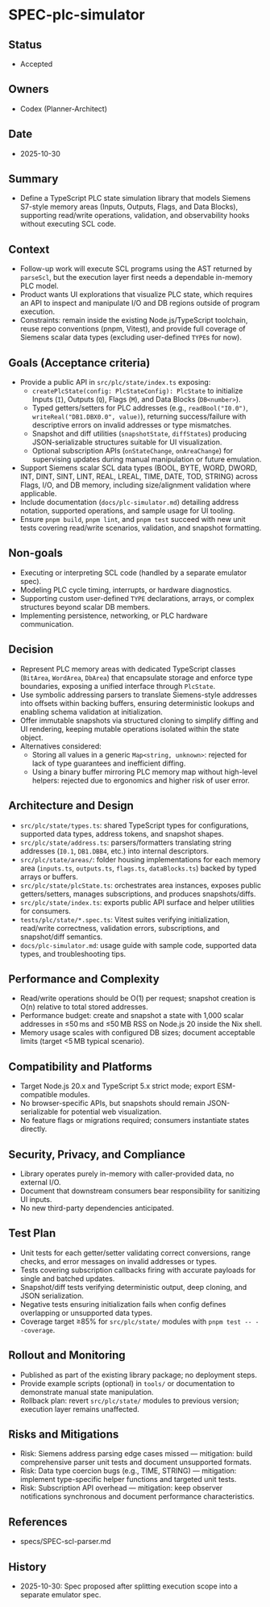 # SPEC-plc-simulator

## Status

- Accepted

## Owners

- Codex (Planner-Architect)

## Date

- 2025-10-30

## Summary

- Define a TypeScript PLC state simulation library that models Siemens S7-style memory areas (Inputs, Outputs, Flags, and Data Blocks), supporting read/write operations, validation, and observability hooks without executing SCL code.

## Context

- Follow-up work will execute SCL programs using the AST returned by `parseScl`, but the execution layer first needs a dependable in-memory PLC model.
- Product wants UI explorations that visualize PLC state, which requires an API to inspect and manipulate I/O and DB regions outside of program execution.
- Constraints: remain inside the existing Node.js/TypeScript toolchain, reuse repo conventions (pnpm, Vitest), and provide full coverage of Siemens scalar data types (excluding user-defined `TYPE`s for now).

## Goals (Acceptance criteria)

- Provide a public API in `src/plc/state/index.ts` exposing:
  - `createPlcState(config: PlcStateConfig): PlcState` to initialize Inputs (`I`), Outputs (`Q`), Flags (`M`), and Data Blocks (`DB<number>`).
  - Typed getters/setters for PLC addresses (e.g., `readBool("I0.0")`, `writeReal("DB1.DBX0.0", value)`), returning success/failure with descriptive errors on invalid addresses or type mismatches.
  - Snapshot and diff utilities (`snapshotState`, `diffStates`) producing JSON-serializable structures suitable for UI visualization.
  - Optional subscription APIs (`onStateChange`, `onAreaChange`) for supervising updates during manual manipulation or future emulation.
- Support Siemens scalar SCL data types (BOOL, BYTE, WORD, DWORD, INT, DINT, SINT, LINT, REAL, LREAL, TIME, DATE, TOD, STRING) across Flags, I/O, and DB memory, including size/alignment validation where applicable.
- Include documentation (`docs/plc-simulator.md`) detailing address notation, supported operations, and sample usage for UI tooling.
- Ensure `pnpm build`, `pnpm lint`, and `pnpm test` succeed with new unit tests covering read/write scenarios, validation, and snapshot formatting.

## Non-goals

- Executing or interpreting SCL code (handled by a separate emulator spec).
- Modeling PLC cycle timing, interrupts, or hardware diagnostics.
- Supporting custom user-defined `TYPE` declarations, arrays, or complex structures beyond scalar DB members.
- Implementing persistence, networking, or PLC hardware communication.

## Decision

- Represent PLC memory areas with dedicated TypeScript classes (`BitArea`, `WordArea`, `DbArea`) that encapsulate storage and enforce type boundaries, exposing a unified interface through `PlcState`.
- Use symbolic addressing parsers to translate Siemens-style addresses into offsets within backing buffers, ensuring deterministic lookups and enabling schema validation at initialization.
- Offer immutable snapshots via structured cloning to simplify diffing and UI rendering, keeping mutable operations isolated within the state object.
- Alternatives considered:
  - Storing all values in a generic `Map<string, unknown>`: rejected for lack of type guarantees and inefficient diffing.
  - Using a binary buffer mirroring PLC memory map without high-level helpers: rejected due to ergonomics and higher risk of user error.

## Architecture and Design

- `src/plc/state/types.ts`: shared TypeScript types for configurations, supported data types, address tokens, and snapshot shapes.
- `src/plc/state/address.ts`: parsers/formatters translating string addresses (`I0.1`, `DB1.DBB4`, etc.) into internal descriptors.
- `src/plc/state/areas/`: folder housing implementations for each memory area (`inputs.ts`, `outputs.ts`, `flags.ts`, `dataBlocks.ts`) backed by typed arrays or buffers.
- `src/plc/state/plcState.ts`: orchestrates area instances, exposes public getters/setters, manages subscriptions, and produces snapshots/diffs.
- `src/plc/state/index.ts`: exports public API surface and helper utilities for consumers.
- `tests/plc/state/*.spec.ts`: Vitest suites verifying initialization, read/write correctness, validation errors, subscriptions, and snapshot/diff semantics.
- `docs/plc-simulator.md`: usage guide with sample code, supported data types, and troubleshooting tips.

## Performance and Complexity

- Read/write operations should be O(1) per request; snapshot creation is O(n) relative to total stored addresses.
- Performance budget: create and snapshot a state with 1,000 scalar addresses in ≤50 ms and ≤50 MB RSS on Node.js 20 inside the Nix shell.
- Memory usage scales with configured DB sizes; document acceptable limits (target <5 MB typical scenario).

## Compatibility and Platforms

- Target Node.js 20.x and TypeScript 5.x strict mode; export ESM-compatible modules.
- No browser-specific APIs, but snapshots should remain JSON-serializable for potential web visualization.
- No feature flags or migrations required; consumers instantiate states directly.

## Security, Privacy, and Compliance

- Library operates purely in-memory with caller-provided data, no external I/O.
- Document that downstream consumers bear responsibility for sanitizing UI inputs.
- No new third-party dependencies anticipated.

## Test Plan

- Unit tests for each getter/setter validating correct conversions, range checks, and error messages on invalid addresses or types.
- Tests covering subscription callbacks firing with accurate payloads for single and batched updates.
- Snapshot/diff tests verifying deterministic output, deep cloning, and JSON serialization.
- Negative tests ensuring initialization fails when config defines overlapping or unsupported data types.
- Coverage target ≥85% for `src/plc/state/` modules with `pnpm test -- --coverage`.

## Rollout and Monitoring

- Published as part of the existing library package; no deployment steps.
- Provide example scripts (optional) in `tools/` or documentation to demonstrate manual state manipulation.
- Rollback plan: revert `src/plc/state/` modules to previous version; execution layer remains unaffected.

## Risks and Mitigations

- Risk: Siemens address parsing edge cases missed — mitigation: build comprehensive parser unit tests and document unsupported formats.
- Risk: Data type coercion bugs (e.g., TIME, STRING) — mitigation: implement type-specific helper functions and targeted unit tests.
- Risk: Subscription API overhead — mitigation: keep observer notifications synchronous and document performance characteristics.

## References

- specs/SPEC-scl-parser.md

## History

- 2025-10-30: Spec proposed after splitting execution scope into a separate emulator spec.
